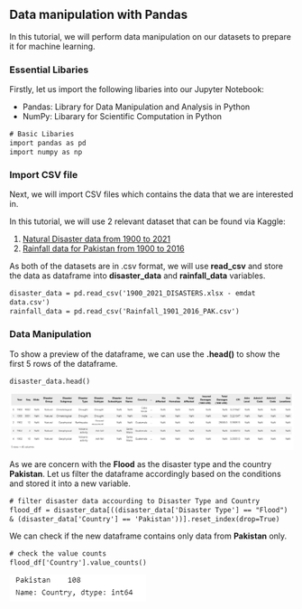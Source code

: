 ## Data manipulation with Pandas
In this tutorial, we will perform data manipulation on our datasets to prepare it for machine learning. 

### Essential Libaries
Firstly, let us import the following libaries into our Jupyter Notebook:
- Pandas: Library for Data Manipulation and Analysis in Python 
- NumPy: Libarary for Scientific Computation in Python
```
# Basic Libaries
import pandas as pd 
import numpy as np
```
### Import CSV file
Next, we will import CSV files which contains the data that we are interested in.

In this tutorial, we will use 2 relevant dataset that can be found via Kaggle:
1. [Natural Disaster data from 1900 to 2021](https://www.kaggle.com/code/gianlab/storm-and-flood-forecast/data)
2. [Rainfall data for Pakistan from 1900 to 2016](https://www.kaggle.com/code/hyderghauri/eda-and-machinelearning-on-rainfall-pakistan/data)

As both of the datasets are in .csv format, we will use **read_csv** and store the data as dataframe into **disaster_data** and **rainfall_data** variables.
```
disaster_data = pd.read_csv('1900_2021_DISASTERS.xlsx - emdat data.csv') 
rainfall_data = pd.read_csv('Rainfall_1901_2016_PAK.csv') 
```
### Data Manipulation 
To show a preview of the dataframe, we can use the **.head()** to show the first 5 rows of the dataframe.
```
disaster_data.head()
```
![Disaster Dataframe](picture/disaster_df.png)

As we are concern with the **Flood** as the disaster type and the country **Pakistan**. Let us filter the dataframe accordingly based on the conditions and stored it into a new variable.
```
# filter disaster data accourding to Disaster Type and Country 
flood_df = disaster_data[((disaster_data['Disaster Type'] == "Flood") & (disaster_data['Country'] == 'Pakistan'))].reset_index(drop=True) 
```
We can check if the new dataframe contains only data from **Pakistan** only. 
```
# check the value counts
flood_df['Country'].value_counts()
```
![Disaster Country Value Counts](picture/flood_df_country_valuecount.png)
